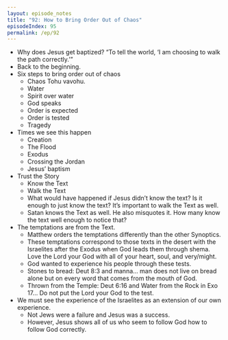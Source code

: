 ```yaml
---
layout: episode_notes
title: "92: How to Bring Order Out of Chaos"
episodeIndex: 95
permalink: /ep/92
---
```


- Why does Jesus get baptized? “To tell the world, ‘I am choosing to walk the path correctly.’”
- Back to the beginning. 
- Six steps to bring order out of chaos
  - Chaos Tohu vavohu. 
  - Water
  - Spirit over water
  - God speaks
  - Order is expected
  - Order is tested
  - Tragedy
- Times we see this happen
  - Creation
  - The Flood
  - Exodus
  - Crossing the Jordan
  - Jesus’ baptism
- Trust the Story
  - Know the Text
  - Walk the Text
  - What would have happened if Jesus didn’t know the text? Is it enough to just know the text? It’s important to walk the Text as well. 
  - Satan knows the Text as well. He also misquotes it. How many know the text well enough to notice that?
- The temptations are from the Text. 
  - Matthew orders the temptations differently than the other Synoptics. 
  - These temptations correspond to those texts in the desert with the Israelites after the Exodus when God leads them through shema. Love the Lord your God with all of your heart, soul, and very/might. 
  - God wanted to experience his people through these tests. 
  - Stones to bread: Deut 8:3 and manna… man does not live on bread alone but on every word that comes from the mouth of God.
  - Thrown from the Temple: Deut 6:16 and Water from the Rock in Exo 17… Do not put the Lord your God to the test. 
- We must see the experience of the Israelites as an extension of our own experience. 
  - Not Jews were a failure and Jesus was a success. 
  - However, Jesus shows all of us who seem to follow God how to follow God correctly.
